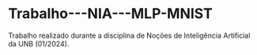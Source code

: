# Trabalho---NIA---MLP-MNIST
Trabalho realizado durante a disciplina de Noções de Inteligência Artificial da UNB (01/2024).
